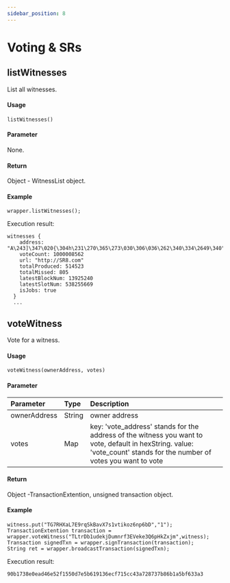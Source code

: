 ```yaml
---
sidebar_position: 8
---
```


# Voting & SRs

## listWitnesses

List all witnesses. 

####  Usage

```
listWitnesses()
```

####  Parameter

None.

####  Return

Object - WitnessList object.

####  Example

```
wrapper.listWitnesses();
```

Execution result:

```
witnesses {
    address: "A\243]\347\020{\304h\231\270\365\273\030\306\036\262\340\334\2649\340"
    voteCount: 1000008562
    url: "http://SR8.com"
    totalProduced: 514523
    totalMissed: 805
    latestBlockNum: 13925240
    latestSlotNum: 538255669
    isJobs: true
  }
  ...
```

## voteWitness

Vote for a witness.

####  Usage

```
voteWitness(ownerAddress, votes)
```

####  Parameter

| Parameter    | Type   | Description                                                                                                                                                            |
| :----------- | :----- | :--------------------------------------------------------------------------------------------------------------------------------------------------------------------- |
| ownerAddress | String | owner address                                                                                                                                                          |
| votes        | Map    | key: 'vote_address' stands for the address of the witness you want to vote, default in hexString.  value: 'vote_count' stands for the number of votes you want to vote |

####  Return

Object -TransactionExtention, unsigned transaction object.

####  Example

```
witness.put("TG7RHXaL7E9rqSkBavX7s1vtikoz6np6bD","1");
TransactionExtention transaction = wrapper.voteWitness("TLtrDb1udekjDumnrf3EVeke3Q6pHkZxjm",witness);
Transaction signedTxn = wrapper.signTransaction(transaction);
String ret = wrapper.broadcastTransaction(signedTxn);
```

Execution result:

```
90b1738e0ead46e52f1550d7e5b619136ecf715cc43a728737b86b1a5bf633a3
```

